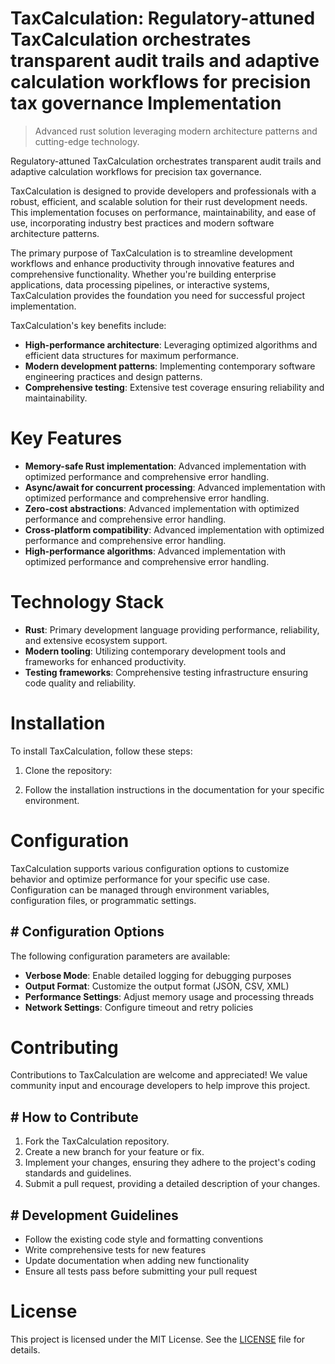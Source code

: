 <!-- fallback_TaxCalculation_20250810005057_34371 -->

# TaxCalculation: Regulatory-attuned TaxCalculation orchestrates transparent audit trails and adaptive calculation workflows for precision tax governance Implementation
> Advanced rust solution leveraging modern architecture patterns and cutting-edge technology.

Regulatory-attuned TaxCalculation orchestrates transparent audit trails and adaptive calculation workflows for precision tax governance.

TaxCalculation is designed to provide developers and professionals with a robust, efficient, and scalable solution for their rust development needs. This implementation focuses on performance, maintainability, and ease of use, incorporating industry best practices and modern software architecture patterns.

The primary purpose of TaxCalculation is to streamline development workflows and enhance productivity through innovative features and comprehensive functionality. Whether you're building enterprise applications, data processing pipelines, or interactive systems, TaxCalculation provides the foundation you need for successful project implementation.

TaxCalculation's key benefits include:

* **High-performance architecture**: Leveraging optimized algorithms and efficient data structures for maximum performance.
* **Modern development patterns**: Implementing contemporary software engineering practices and design patterns.
* **Comprehensive testing**: Extensive test coverage ensuring reliability and maintainability.

# Key Features

* **Memory-safe Rust implementation**: Advanced implementation with optimized performance and comprehensive error handling.
* **Async/await for concurrent processing**: Advanced implementation with optimized performance and comprehensive error handling.
* **Zero-cost abstractions**: Advanced implementation with optimized performance and comprehensive error handling.
* **Cross-platform compatibility**: Advanced implementation with optimized performance and comprehensive error handling.
* **High-performance algorithms**: Advanced implementation with optimized performance and comprehensive error handling.

# Technology Stack

* **Rust**: Primary development language providing performance, reliability, and extensive ecosystem support.
* **Modern tooling**: Utilizing contemporary development tools and frameworks for enhanced productivity.
* **Testing frameworks**: Comprehensive testing infrastructure ensuring code quality and reliability.

# Installation

To install TaxCalculation, follow these steps:

1. Clone the repository:


2. Follow the installation instructions in the documentation for your specific environment.

# Configuration

TaxCalculation supports various configuration options to customize behavior and optimize performance for your specific use case. Configuration can be managed through environment variables, configuration files, or programmatic settings.

## # Configuration Options

The following configuration parameters are available:

* **Verbose Mode**: Enable detailed logging for debugging purposes
* **Output Format**: Customize the output format (JSON, CSV, XML)
* **Performance Settings**: Adjust memory usage and processing threads
* **Network Settings**: Configure timeout and retry policies

# Contributing

Contributions to TaxCalculation are welcome and appreciated! We value community input and encourage developers to help improve this project.

## # How to Contribute

1. Fork the TaxCalculation repository.
2. Create a new branch for your feature or fix.
3. Implement your changes, ensuring they adhere to the project's coding standards and guidelines.
4. Submit a pull request, providing a detailed description of your changes.

## # Development Guidelines

* Follow the existing code style and formatting conventions
* Write comprehensive tests for new features
* Update documentation when adding new functionality
* Ensure all tests pass before submitting your pull request

# License

This project is licensed under the MIT License. See the [LICENSE](https://github.com/laurindoisaac/TaxCalculation/blob/main/LICENSE) file for details.

